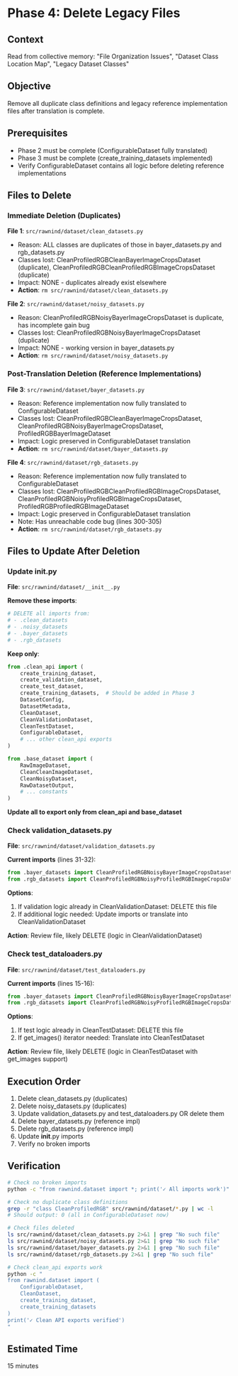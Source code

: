 # Phase 4: Delete Legacy Files

## Context
Read from collective memory: "File Organization Issues", "Dataset Class Location Map", "Legacy Dataset Classes"

## Objective
Remove all duplicate class definitions and legacy reference implementation files after translation is complete.

## Prerequisites
- Phase 2 must be complete (ConfigurableDataset fully translated)
- Phase 3 must be complete (create_training_datasets implemented)
- Verify ConfigurableDataset contains all logic before deleting reference implementations

## Files to Delete

### Immediate Deletion (Duplicates)

**File 1**: `src/rawnind/dataset/clean_datasets.py`
- Reason: ALL classes are duplicates of those in bayer_datasets.py and rgb_datasets.py
- Classes lost: CleanProfiledRGBCleanBayerImageCropsDataset (duplicate), CleanProfiledRGBCleanProfiledRGBImageCropsDataset (duplicate)
- Impact: NONE - duplicates already exist elsewhere
- **Action**: `rm src/rawnind/dataset/clean_datasets.py`

**File 2**: `src/rawnind/dataset/noisy_datasets.py`
- Reason: CleanProfiledRGBNoisyBayerImageCropsDataset is duplicate, has incomplete gain bug
- Classes lost: CleanProfiledRGBNoisyBayerImageCropsDataset (duplicate)
- Impact: NONE - working version in bayer_datasets.py
- **Action**: `rm src/rawnind/dataset/noisy_datasets.py`

### Post-Translation Deletion (Reference Implementations)

**File 3**: `src/rawnind/dataset/bayer_datasets.py`
- Reason: Reference implementation now fully translated to ConfigurableDataset
- Classes lost: CleanProfiledRGBCleanBayerImageCropsDataset, CleanProfiledRGBNoisyBayerImageCropsDataset, ProfiledRGBBayerImageDataset
- Impact: Logic preserved in ConfigurableDataset translation
- **Action**: `rm src/rawnind/dataset/bayer_datasets.py`

**File 4**: `src/rawnind/dataset/rgb_datasets.py`  
- Reason: Reference implementation now fully translated to ConfigurableDataset
- Classes lost: CleanProfiledRGBCleanProfiledRGBImageCropsDataset, CleanProfiledRGBNoisyProfiledRGBImageCropsDataset, ProfiledRGBProfiledRGBImageDataset
- Impact: Logic preserved in ConfigurableDataset translation
- Note: Has unreachable code bug (lines 300-305)
- **Action**: `rm src/rawnind/dataset/rgb_datasets.py`

## Files to Update After Deletion

### Update __init__.py

**File**: `src/rawnind/dataset/__init__.py`

**Remove these imports**:
```python
# DELETE all imports from:
# - .clean_datasets
# - .noisy_datasets  
# - .bayer_datasets
# - .rgb_datasets
```

**Keep only**:
```python
from .clean_api import (
    create_training_dataset,
    create_validation_dataset,
    create_test_dataset,
    create_training_datasets,  # Should be added in Phase 3
    DatasetConfig,
    DatasetMetadata,
    CleanDataset,
    CleanValidationDataset,
    CleanTestDataset,
    ConfigurableDataset,
    # ... other clean_api exports
)

from .base_dataset import (
    RawImageDataset,
    CleanCleanImageDataset,
    CleanNoisyDataset,
    RawDatasetOutput,
    # ... constants
)
```

**Update __all__ to export only from clean_api and base_dataset**

### Check validation_datasets.py

**File**: `src/rawnind/dataset/validation_datasets.py`

**Current imports** (lines 31-32):
```python
from .bayer_datasets import CleanProfiledRGBNoisyBayerImageCropsDataset
from .rgb_datasets import CleanProfiledRGBNoisyProfiledRGBImageCropsDataset
```

**Options**:
1. If validation logic already in CleanValidationDataset: DELETE this file
2. If additional logic needed: Update imports or translate into CleanValidationDataset

**Action**: Review file, likely DELETE (logic in CleanValidationDataset)

### Check test_dataloaders.py

**File**: `src/rawnind/dataset/test_dataloaders.py`

**Current imports** (lines 15-16):
```python
from .bayer_datasets import CleanProfiledRGBNoisyBayerImageCropsDataset
from .rgb_datasets import CleanProfiledRGBNoisyProfiledRGBImageCropsDataset
```

**Options**:
1. If test logic already in CleanTestDataset: DELETE this file
2. If get_images() iterator needed: Translate into CleanTestDataset

**Action**: Review file, likely DELETE (logic in CleanTestDataset with get_images support)

## Execution Order

1. Delete clean_datasets.py (duplicates)
2. Delete noisy_datasets.py (duplicates)  
3. Update validation_datasets.py and test_dataloaders.py OR delete them
4. Delete bayer_datasets.py (reference impl)
5. Delete rgb_datasets.py (reference impl)
6. Update __init__.py imports
7. Verify no broken imports

## Verification

```bash
# Check no broken imports
python -c "from rawnind.dataset import *; print('✓ All imports work')"

# Check no duplicate class definitions
grep -r "class CleanProfiledRGB" src/rawnind/dataset/*.py | wc -l
# Should output: 0 (all in ConfigurableDataset now)

# Check files deleted
ls src/rawnind/dataset/clean_datasets.py 2>&1 | grep "No such file"
ls src/rawnind/dataset/noisy_datasets.py 2>&1 | grep "No such file"
ls src/rawnind/dataset/bayer_datasets.py 2>&1 | grep "No such file"
ls src/rawnind/dataset/rgb_datasets.py 2>&1 | grep "No such file"

# Check clean_api exports work
python -c "
from rawnind.dataset import (
    ConfigurableDataset,
    CleanDataset,
    create_training_dataset,
    create_training_datasets
)
print('✓ Clean API exports verified')
"
```

## Estimated Time
15 minutes